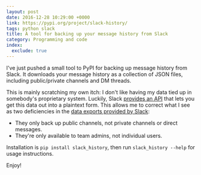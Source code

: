 ```yaml
---
layout: post
date: 2016-12-28 10:29:00 +0000
link: https://pypi.org/project/slack-history/
tags: python slack
title: A tool for backing up your message history from Slack
category: Programming and code
index:
  exclude: true
---
```


I've just pushed a small tool to PyPI for backing up message history from Slack.
It downloads your message history as a collection of JSON files, including public/private channels and DM threads.

This is mainly scratching my own itch: I don't like having my data tied up in somebody's proprietary system.
Luckily, Slack [provides an API][api] that lets you get this data out into a plaintext form.
This allows me to correct what I see as two deficiencies in the [data exports provided by Slack][exports]:

*   They only back up public channels, not private channels or direct messages.
*   They're only available to team admins, not individual users.

Installation is `pip install slack_history`, then run `slack_history --help` for usage instructions.

Enjoy!

[api]: https://api.slack.com/
[exports]: https://get.slack.help/hc/en-us/articles/204897248
